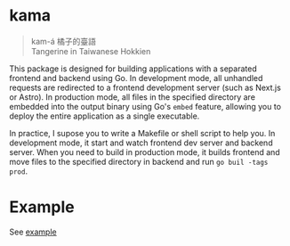 # kama

> kam-á 橘子的臺語  
> Tangerine in Taiwanese Hokkien

This package is designed for building applications with a separated frontend and backend using Go.
In development mode, all unhandled requests are redirected to a frontend development server (such as Next.js or Astro).
In production mode, all files in the specified directory are embedded into the output binary using Go's `embed` feature, allowing you to deploy the entire application as a single executable.

In practice, I supose you to write a Makefile or shell script to help you. In development mode, it start and watch frontend dev server and backend server. When you need to build in production mode, it builds frontend and move files to the specified directory in backend and run `go buil -tags prod`.

# Example

See [example](./example/README.md)
